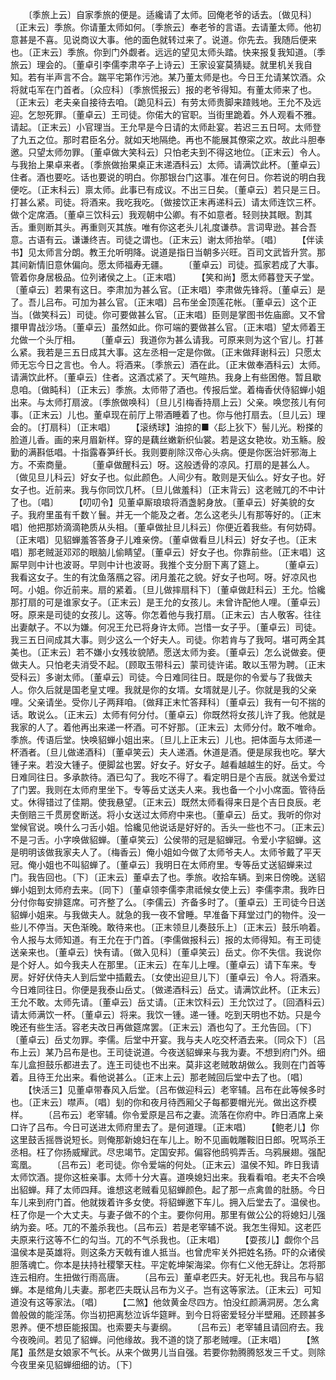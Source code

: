 <!-- { "loadSidebar": true } -->
　　〔季旅上云〕自家季旅的便是。适纔请了太师。回俺老爷的话去。〔做见科〕〔正末云〕季旅。你请董太师如何。〔季旅云〕奉老爷的言语。去请董太师。他初意甚是不喜。见说商议大事。他的面色就转过来了。说道。你先去。我随后便来也。〔正末云〕季旅。你到门外觑者。远远的望见太师头踏。快来报复我知道。〔季旅云〕理会的。〔董卓引李儒李肃卒子上诗云〕王家设宴莫猜疑。就里机关我自知。若有半声言不合。踹平宅第作污池。某乃董太师是也。今日王允请某饮酒。众将就屯军在门首者。〔众应科〕〔季旅慌报云〕报的老爷得知。有董太师来了也。〔正末云〕老夫亲自接待去咱。〔跪见科云〕有劳太师贵脚来蹅贱地。王允不及远迎。乞恕死罪。〔董卓云〕王司徒。你偌大的官职。当街里跪着。外人观看不雅。请起。〔正末云〕小官理当。王允早是今日请的太师赴宴。若迟三五日呵。太师登了九五之位。那时君臣名分。就如天地隔绝。再也不能展其僚寀之欢。故此斗胆奉邀。只望太师勿罪。〔董卓做大笑科云〕只怕老夫到不得这地位。〔正末云〕令人。与我抬上果卓来者。〔季旅做抬果桌正末递酒科云〕太师。请满饮此杯。〔董卓云〕住者。酒也要吃。话也要说的明白。你那银台门这事。准在何日。你若说的明白我便吃。〔正末科云〕禀太师。此事已有成议。不出三日矣。〔董卓云〕若只是三日。打甚么紧。司徒。将酒来。我吃我吃。〔做接饮正末再递科云〕请太师连饮三杯。做个定席酒。〔董卓三饮科云〕我观朝中公卿。有不如意者。轻则抉其眼。割其舌。重则断其头。再重则灭其族。唯有你这老头儿礼度谦恭。言词卑逊。甚合吾意。古语有云。谦谦终吉。司徒之谓也。〔正末云〕谢太师抬举。〔唱〕
　　【伴读书】见太师言分朗。教王允听明降。说道是指日当朝多兴旺。百司文武皆升赏。那其间新情旧意休偏向。愿太师福寿无疆。
　　〔董卓云〕司徒。孤家若成了大事。管着你身居极品。位列诸侯之上。〔正末唱〕
　　【笑和尚】愿太师暮登天子堂。〔董卓云〕若果有这日。李肃加为甚么官。〔正末唱〕李肃做先锋将。〔董卓云〕是了。吾儿吕布。可加为甚么官。〔正末唱〕吕布坐金顶莲花帐。〔董卓云〕这个正当。〔做笑科云〕司徒。你可要做甚么官。〔正末唱〕臣则是掌图书佐庙廊。又不曾擐甲胄战沙场。〔董卓云〕虽然如此。你可端的要做甚么官。〔正末唱〕望太师着王允做一个头厅相。
　　〔董卓云〕我道你为甚么请我。可原来则为这个官儿。打甚么紧。我若是三五日成其大事。这左丞相一定是你做。〔正末做拜谢科云〕只愿太师无忘今日之言也。令人。将酒来。〔季旅云〕酒在此。〔正末做奉酒科云〕太师。请满饮此杯。〔董卓云〕住者。这酒忒紧了。天气暄热。我身上有些困倦。暂且歇息咱。〔做盹科〕〔正末云〕季旅。太师带了酒也。传报后堂。着梅香伏侍貂蝉小姐出来。与太师打扇波。〔季旅做唤科〕〔旦儿引梅香持扇上云〕父亲。唤您孩儿有何事。〔正末云〕儿也。董卓现在前厅上带酒睡着了也。你与他打扇去。〔旦儿云〕理会的。〔打扇科〕〔正末唱〕
　　【滚绣球】油掠的■〈髟上狄下〉髻儿光。粉搽的脸道儿香。画的来月眉新样。穿的是藕丝嫩新织仙裳。若是这女艳妆。劝玉觞。殷勤的满斟低唱。十指露春笋纤长。我则要削除汉帝心头病。便是你医治奸邪海上方。不索商量。
　　〔董卓做醒科云〕呀。这般透骨的凉风。打扇的是甚么人。〔做见旦儿科云〕好女子也。似此颜色。人间少有。敢则是天仙么。好女子也。好女子也。近前来。我与你同饮几杯。〔旦儿做羞科〕〔正末背云〕这老贼兀的不中计了也。〔唱〕
　　【叨叨令】见董卓厮琅琅将酒盏躬身放。〔董卓云〕好美貌的女子。我府里虽有千数丫鬟。并无一个能及之者。怎么这老头儿有那等好的。〔正末唱〕他把那娇滴滴艳质从头相。〔董卓做扯旦儿科云〕你便近着我些。有何妨碍。〔正末唱〕见貂蝉羞答答身子儿难亲傍。〔董卓做看旦儿科云〕好女子也。〔正末唱〕那老贼涎邓邓的眼脑儿偷睛望。〔董卓云〕好女子也。你靠前些。〔正末唱〕这厮早则中计也波哥。早则中计也波哥。我推个支分厨下离了筵上。
　　〔董卓云〕我看这女子。生的有沈鱼落鴈之容。闭月羞花之貌。好女子也呵。呀。好凉风也呵。小姐。你近前来。扇的紧着。〔旦儿做摔扇科下〕〔董卓做赶科云〕王允。恰纔那打扇的可是谁家女子。〔正末云〕是王允的女孩儿。未曾许配他人哩。〔董卓云〕呀。原来是司徒的女孩儿。这等。你怎着他与我打扇。〔正末云〕古人敬客。往往出妻献子。不以为嫌。何况王允已将身许太师。岂惜一女子乎。〔董卓云〕司徒。我三五日间成其大事。则少这么一个好夫人。司徒。你若肯与了我呵。堪可两全其美也。〔正末云〕若不嫌小女残妆貌陋。愿送太师为妾。〔董卓云〕怎么说做妾。便做夫人。只怕老夫消受不起。〔顾取玉带科云〕蒙司徒许诺。敢以玉带为聘。〔正末受科云〕多谢太师。〔董卓云〕司徒。今日难同往日。既是你的令爱与了我做夫人。你久后就是国老皇丈哩。我就是你的女壻。女壻就是儿子。你就是我的父亲哩。父亲请坐。受你儿子两拜咱。〔做拜正末忙答拜科〕〔董卓云〕我有一句不揣的话。敢说么。〔正末云〕太师有何分付。〔董卓云〕你既然将女孩儿许了我。他就是我家的人了。着他再出来递一杯酒。可不好那。〔正末云〕太师分付。敢不唯命。季旅。传语后堂。快唤貂蝉小姐出来。〔旦儿上正末云〕儿也。把体面与太师递一杯酒者。〔旦儿做递酒科〕〔董卓笑云〕夫人递酒。休道是酒。便是尿我也吃。拏大锺子来。若没大锺子。便脚盆也罢。好女子。好女子。越看越越生的好。岳丈。今日难同往日。多承款待。酒已勾了。我吃不得了。看定明日是个吉辰。就送令爱过了门罢。我则在太师府里坐下。专等岳丈送夫人来。我也备一个小小席面。管待岳丈。休得错过了佳期。使我悬望。〔正末云〕既然太师看得来日是个吉日良辰。老夫倒赔三千贯房奁断送。将小女送过太师府中来也。〔董卓云〕岳丈。我听的你对堂候官说。唤什么刁舌小姐。恰纔见他说话是好好的。舌头一些也不刁。〔正末云〕不是刁舌。小字唤做貂蝉。〔董卓笑云〕公侯带的冠是貂蝉冠。令爱小字貂蝉。这是明明该做我家夫人了。〔梅香云〕俺小姐如今做了太师爷夫人。太师爷戴了平天冠。俺小姐也不叫貂蝉了。〔董卓云〕我明日在太师府里。专等岳丈送貂蝉来过门。我告回也。〔下〕〔正末云〕董卓去了也。季旅。收拾车辆。到来日傍晚。送貂蝉小姐到太师府去来。〔同下〕〔董卓领李儒李肃祗候女使上云〕李儒李肃。我昨日分付你每安排筵席。可齐整了么。〔李儒云〕齐备多时了。〔董卓云〕王司徒今日送貂蝉小姐来。与我做夫人。就急的我一夜不曾睡。早准备下拜堂过门的物件。没一些儿不停当。天色渐晚。敢待来也。〔正末领旦儿奏鼓乐上〕〔正末云〕鼓乐响着。令人报与太师知道。有王允在于门首。〔李儒做报科云〕报的太师得知。有王司徒送亲来也。〔董卓云〕快有请。〔做入见科〕〔董卓笑云〕岳丈。你不失信。我说你是个好人。如今我夫人在那里。〔正末云〕在车儿上哩。〔董卓云〕请下车来。专房。好好伏侍夫人到后堂中插戴去。〔女使出迎旦儿下〕〔董卓云〕令人。将酒来。今日难同往日。你便是我泰山岳丈。〔做递酒科云〕岳丈。请满饮此杯。〔正末云〕王允不敢。太师先请。〔董卓云〕岳丈请。〔正末饮科云〕王允饮过了。〔回酒科云〕请太师满饮一杯。〔董卓云〕将来。我饮一锺。递一锺。吃到天明也不妨。只是今晚还有些生活。容老夫改日再做筵席罢。〔正末云〕酒也勾了。王允告回。〔下〕〔董卓云〕岳丈勿罪。李儒。后堂中开宴。我与夫人吃交杯酒去来。〔同众下〕〔吕布上云〕某乃吕布是也。王司徒说道。今夜送貂蝉来与我为妻。不想到府门外。细车儿盒担鼓乐都进去了。连王司徒也不出来。莫非这老贼敢胡做么。我则在门首等着。且待王允出来。看他说甚么。〔正末上云〕那老贼回后堂中去了也。〔唱〕
　　【快活三】见董卓带春风入后堂。〔吕布做迎科云〕老宰辅。吕布在此等候多时也。〔正末云〕噤声。〔唱〕刬的你和夜月待西厢父子每都要帽光光。做出这乔模样。
　　〔吕布云〕老宰辅。你令爱原是吕布之妻。流落在你府中。昨日酒席上亲口许了吕布。今日可送进太师府里去了。是何道理。〔正末唱〕
　　【鲍老儿】你这里鼓舌摇唇说短长。则俺那新媳妇在车儿上。盼不见画戟雕鞍旧日郎。呪骂杀王丞相。枉了你扬威耀武。尽忠竭节。定国安邦。偏容他鸱鸮弄舌。乌鸦展翅。强配鸾凰。
　　〔吕布云〕老司徒。你令爱端的何处。〔正末云〕温侯不知。昨日我请太师饮酒。提你这桩亲事。太师十分大喜。道唤媳妇出来。我看看咱。老夫不合唤出貂蝉。拜了太师四拜。谁想这老贼看见貂蝉颜色。起了那一点禽兽的肚肠。今日车儿来到府门首。他就拨着许多女使。将貂蝉邀下车儿。拥入后堂去了。温侯也。枉了你是一个大丈夫。与妻子做不的个主。要你何用。那里有做公公的将媳妇儿强纳为妾。呸。兀的不羞杀我也。〔吕布云〕若是老宰辅不说。我怎生得知。这老匹夫原来行这等不仁的勾当。兀的不气杀我也。〔正末唱〕
　　【耍孩儿】觑你个吕温侯本是英雄将。则这条方天戟有谁人抵当。也曾虎牢关外把姓名扬。吓的众诸侯胆落魂亡。你本是扶持社稷擎天柱。平定乾坤架海梁。你有仁义他无辞让。怎将那连云相府。生扭做行雨高唐。
　　〔吕布云〕董卓老匹夫。好无礼也。我吕布与貂蝉。本是绾角儿夫妻。那老匹夫既认吕布为义子。岂有这等家法。〔正末云〕可知道没有这等家法。〔唱〕
　　【二煞】他敛黄金尽四方。怕没红颜满洞房。怎么禽兽般做的能淫荡。你当初把离愁泣诉华筵畔。到今日将密爱轻分半壁厢。还顾甚多恩养。便不想臣能报国。也索要夫与妻纲。
　　〔吕布云〕老宰辅且请回府去。我今夜晚间。若见了貂蝉。问他缘故。我不道的饶了那老贼哩。〔正末唱〕
　　【煞尾】虽然是女娘家不气长。从来个做男儿当自强。若要你勃腾腾怒发三千丈。则除今夜里亲见貂蝉细细的访。〔下〕
